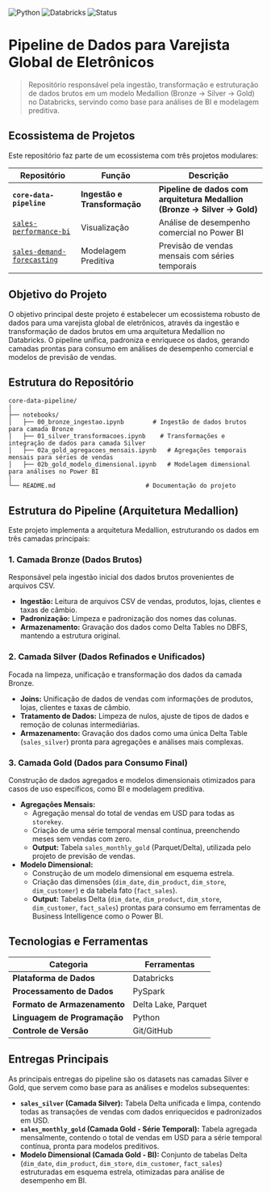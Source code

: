 ![Python](https://img.shields.io/badge/Python-3.7+-blue.svg)
![Databricks](https://img.shields.io/badge/Databricks-PySpark-orange.svg)
![Status](https://img.shields.io/badge/Status-Completo-brightgreen.svg)

# Pipeline de Dados para Varejista Global de Eletrônicos

> Repositório responsável pela ingestão, transformação e estruturação de dados brutos em um modelo Medallion (Bronze → Silver → Gold) no Databricks, servindo como base para análises de BI e modelagem preditiva.

## Ecossistema de Projetos

Este repositório faz parte de um ecossistema com três projetos modulares:

| Repositório | Função | Descrição |
|-------------|--------|-----------|
| **`core-data-pipeline`** | **Ingestão e Transformação** | **Pipeline de dados com arquitetura Medallion (Bronze → Silver → Gold)** |
| [`sales-performance-bi`](https://github.com/victorvanazzi/sales-performance-bi) | Visualização | Análise de desempenho comercial no Power BI |
| [`sales-demand-forecasting`](https://github.com/victorvanazzi/sales-demand-forecasting) | Modelagem Preditiva | Previsão de vendas mensais com séries temporais |

## Objetivo do Projeto

O objetivo principal deste projeto é estabelecer um ecossistema robusto de dados para uma varejista global de eletrônicos, através da ingestão e transformação de dados brutos em uma arquitetura Medallion no Databricks. O pipeline unifica, padroniza e enriquece os dados, gerando camadas prontas para consumo em análises de desempenho comercial e modelos de previsão de vendas.

## Estrutura do Repositório

```
core-data-pipeline/
│
├── notebooks/
│   ├── 00_bronze_ingestao.ipynb        # Ingestão de dados brutos para camada Bronze
│   ├── 01_silver_transformacoes.ipynb    # Transformações e integração de dados para camada Silver
│   ├── 02a_gold_agregacoes_mensais.ipynb   # Agregações temporais mensais para séries de vendas
│   ├── 02b_gold_modelo_dimensional.ipynb   # Modelagem dimensional para análises no Power BI
│
└── README.md                         # Documentação do projeto
```

## Estrutura do Pipeline (Arquitetura Medallion)

Este projeto implementa a arquitetura Medallion, estruturando os dados em três camadas principais:

### 1. Camada Bronze (Dados Brutos)

Responsável pela ingestão inicial dos dados brutos provenientes de arquivos CSV.

  * **Ingestão:** Leitura de arquivos CSV de vendas, produtos, lojas, clientes e taxas de câmbio.
  * **Padronização:** Limpeza e padronização dos nomes das colunas.
  * **Armazenamento:** Gravação dos dados como Delta Tables no DBFS, mantendo a estrutura original.

### 2. Camada Silver (Dados Refinados e Unificados)

Focada na limpeza, unificação e transformação dos dados da camada Bronze.

  * **Joins:** Unificação de dados de vendas com informações de produtos, lojas, clientes e taxas de câmbio.
  * **Tratamento de Dados:** Limpeza de nulos, ajuste de tipos de dados e remoção de colunas intermediárias.
  * **Armazenamento:** Gravação dos dados como uma única Delta Table (`sales_silver`) pronta para agregações e análises mais complexas.

### 3. Camada Gold (Dados para Consumo Final)

Construção de dados agregados e modelos dimensionais otimizados para casos de uso específicos, como BI e modelagem preditiva.

  * **Agregações Mensais:**
      * Agregação mensal do total de vendas em USD para todas as `storekey`.
      * Criação de uma série temporal mensal contínua, preenchendo meses sem vendas com zero.
      * **Output:** Tabela `sales_monthly_gold` (Parquet/Delta), utilizada pelo projeto de previsão de vendas.
  * **Modelo Dimensional:**
      * Construção de um modelo dimensional em esquema estrela.
      * Criação das dimensões (`dim_date`, `dim_product`, `dim_store`, `dim_customer`) e da tabela fato (`fact_sales`).
      * **Output:** Tabelas Delta (`dim_date`, `dim_product`, `dim_store`, `dim_customer`, `fact_sales`) prontas para consumo em ferramentas de Business Intelligence como o Power BI.

## Tecnologias e Ferramentas

| Categoria | Ferramentas |
|-----------|-------------|
| **Plataforma de Dados** | Databricks |
| **Processamento de Dados** | PySpark |
| **Formato de Armazenamento** | Delta Lake, Parquet |
| **Linguagem de Programação** | Python |
| **Controle de Versão** | Git/GitHub |

## Entregas Principais

As principais entregas do pipeline são os datasets nas camadas Silver e Gold, que servem como base para as análises e modelos subsequentes:

  * **`sales_silver` (Camada Silver):** Tabela Delta unificada e limpa, contendo todas as transações de vendas com dados enriquecidos e padronizados em USD.
  * **`sales_monthly_gold` (Camada Gold - Série Temporal):** Tabela agregada mensalmente, contendo o total de vendas em USD para a série temporal contínua, pronta para modelos preditivos.
  * **Modelo Dimensional (Camada Gold - BI):** Conjunto de tabelas Delta (`dim_date`, `dim_product`, `dim_store`, `dim_customer`, `fact_sales`) estruturadas em esquema estrela, otimizadas para análise de desempenho em BI.
